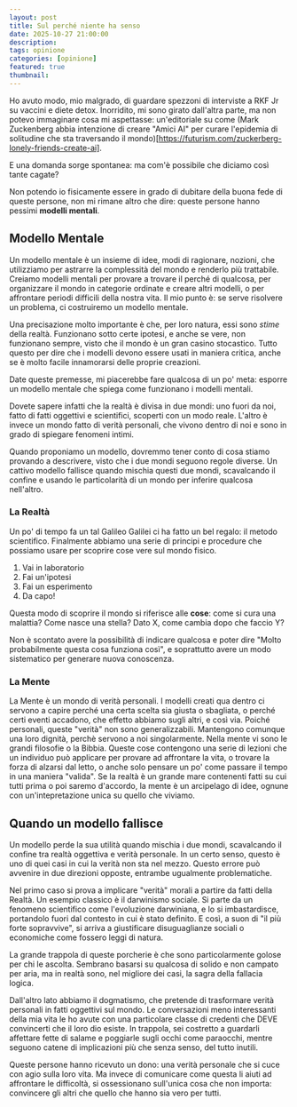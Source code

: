 ```yaml
---
layout: post
title: Sul perché niente ha senso
date: 2025-10-27 21:00:00
description:
tags: opinione
categories: [opinione]
featured: true
thumbnail:
---
```


Ho avuto modo, mio malgrado, di guardare spezzoni di interviste a RKF Jr su vaccini e diete detox. Inorridito, mi sono girato dall'altra parte, ma non potevo immaginare cosa mi aspettasse: un'editoriale su come (Mark Zuckenberg abbia intenzione di creare "Amici AI" per curare l'epidemia di solitudine che sta traversando il mondo)[https://futurism.com/zuckerberg-lonely-friends-create-ai].

E una domanda sorge spontanea: ma com'è possibile che diciamo così tante cagate?

Non potendo io fisicamente essere in grado di dubitare della buona fede di queste persone, non mi rimane altro che dire: queste persone hanno pessimi **modelli mentali**.

## Modello Mentale

Un modello mentale è un insieme di idee, modi di ragionare, nozioni, che utilizziamo per astrarre la complessità del mondo e renderlo più trattabile.
Creiamo modelli mentali per provare  a trovare il perché di qualcosa, per organizzare il mondo in categorie ordinate e creare altri modelli, o per affrontare periodi difficili della nostra vita.
Il mio punto è: se serve risolvere un problema, ci costruiremo un modello mentale.

Una precisazione molto importante è che, per loro natura, essi sono *stime* della realtà. Funzionano sotto certe ipotesi, e anche se vere, non funzionano sempre, visto che il mondo è un gran casino stocastico.
Tutto questo per dire che i modelli devono essere usati in maniera critica, anche se è molto facile innamorarsi delle proprie creazioni.

Date queste premesse, mi piacerebbe fare qualcosa di un po' meta: esporre un modello mentale che spiega come funzionano i modelli mentali.

Dovete sapere infatti che la realtà è divisa in due mondi: uno fuori da noi, fatto di fatti oggettivi e scientifici, scoperti con un modo reale.
L'altro è invece un mondo fatto di verità personali, che vivono dentro di noi e sono in grado di spiegare fenomeni intimi.

Quando proponiamo un modello, dovremmo tener conto di cosa stiamo provando a descrivere, visto che i due mondi seguono regole diverse. Un cattivo modello fallisce quando mischia questi due mondi, scavalcando il confine e usando le particolarità di un mondo per inferire qualcosa nell'altro.

### La Realtà

Un po' di tempo fa un tal Galileo Galilei ci ha fatto un bel regalo: il metodo scientifico. Finalmente abbiamo una serie di principi e procedure che possiamo usare per scoprire cose vere sul mondo fisico.

1. Vai in laboratorio
2. Fai un'ipotesi
3. Fai un esperimento
4. Da capo!

Questa modo di scoprire il mondo si riferisce alle **cose**: come si cura una malattia? Come nasce una stella? Dato X, come cambia dopo che faccio Y?

Non è scontato avere la possibilità di indicare qualcosa e poter dire "Molto probabilmente questa cosa funziona così", e soprattutto avere un modo sistematico per generare nuova conoscenza.

### La Mente
La Mente è un mondo di verità personali. I modelli creati qua dentro ci servono a capire perché una certa scelta sia giusta o sbagliata, o perché certi eventi accadono, che effetto abbiamo sugli altri, e così via.
Poiché personali, queste "verità" non sono generalizzabili. Mantengono comunque una loro dignità, perchè servono a noi singolarmente.
Nella mente vi sono le grandi filosofie o la Bibbia. Queste cose contengono una serie di lezioni che un individuo può applicare per provare ad affrontare la vita, o trovare la forza di alzarsi dal letto, o anche solo pensare un po' come passare il tempo in una maniera "valida".
Se la realtà è un grande mare contenenti fatti su cui tutti prima o poi saremo d'accordo, la mente è un arcipelago di idee, ognune con un'intepretazione unica su quello che viviamo.

## Quando un modello fallisce

Un modello perde la sua utilità quando mischia i due mondi, scavalcando il confine tra realtà oggettiva e verità personale. In un certo senso, questo è uno di quei casi in cui la verità non sta nel mezzo.
Questo errore può avvenire in due direzioni opposte, entrambe ugualmente problematiche.

Nel primo caso si prova a implicare "verità" morali a partire da fatti della Realtà.
Un esempio classico è il darwinismo sociale. Si parte da un fenomeno scientifico come l'evoluzione darwiniana, e lo si imbastardisce, portandolo fuori dal contesto in cui è stato definito. E così, a suon di "il più forte sopravvive", si arriva a giustificare disuguaglianze sociali o economiche come fossero leggi di natura.

La grande trappola di queste porcherie è che sono particolarmente golose per chi le ascolta. Sembrano basarsi su qualcosa di solido e non campato per aria, ma in realtà sono, nel migliore dei casi, la sagra della fallacia logica.

Dall'altro lato abbiamo il dogmatismo, che pretende di trasformare verità personali in fatti oggettivi sul mondo.
Le conversazioni meno interessanti della mia vita le ho avute con una particolare classe di credenti che DEVE convincerti che il loro dio esiste. In trappola, sei costretto a guardarli affettare fette di salame e poggiarle sugli occhi come paraocchi, mentre seguono catene di implicazioni più che senza senso, del tutto inutili.

Queste persone hanno ricevuto un dono: una verità personale che si cuce con agio sulla loro vita. Ma invece di comunicare come questa li aiuti ad affrontare le difficoltà, si ossessionano sull'unica cosa che non importa: convincere gli altri che quello che hanno sia vero per tutti.
